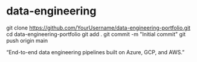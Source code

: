 # data-engineering
git clone https://github.com/YourUsername/data-engineering-portfolio.git
cd data-engineering-portfolio
git add .
git commit -m "Initial commit"
git push origin main

“End-to-end data engineering pipelines built on Azure, GCP, and AWS.”
